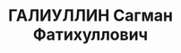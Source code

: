 ---
title: ГАЛИУЛЛИН Сагман Фатихуллович
description: 'Род. в 1917, Енисейская губ., с. Шарыпово, башкир, б/п.

  Арестован 11.08.1937. Обв. в участии в к.-р. троцкистской националистической террористической
  организации, состоящей из студентов Казанского пединститута. Приговор: ВК ВС СССР,
  02.11.1937 – ВМН. Расстрелян 02.11.1937, г.Москва.

  Реабилитирован Прокуратурой Республики Татарстан 23.07.1992'
---